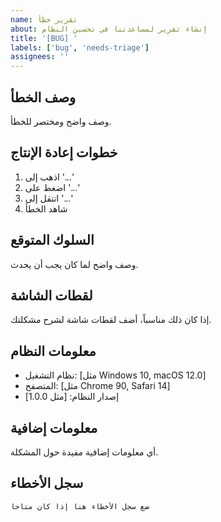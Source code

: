 ```yaml
---
name: تقرير خطأ
about: إنشاء تقرير لمساعدتنا في تحسين النظام
title: '[BUG] '
labels: ['bug', 'needs-triage']
assignees: ''
---
```


## وصف الخطأ
وصف واضح ومختصر للخطأ.

## خطوات إعادة الإنتاج
1. اذهب إلى '...'
2. اضغط على '...'
3. انتقل إلى '...'
4. شاهد الخطأ

## السلوك المتوقع
وصف واضح لما كان يجب أن يحدث.

## لقطات الشاشة
إذا كان ذلك مناسباً، أضف لقطات شاشة لشرح مشكلتك.

## معلومات النظام
 - نظام التشغيل: [مثل Windows 10, macOS 12.0]
 - المتصفح: [مثل Chrome 90, Safari 14]
 - إصدار النظام: [مثل 1.0.0]

## معلومات إضافية
أي معلومات إضافية مفيدة حول المشكلة.

## سجل الأخطاء
```
ضع سجل الأخطاء هنا إذا كان متاحاً
```
